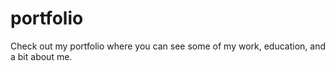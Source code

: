 # portfolio
Check out my portfolio where you can see some of my work, education, and a bit about me. 
